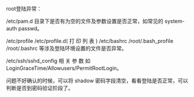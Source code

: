 root登陆异常：

/etc/pam.d 目录下是否有为空的文件及参数设置是否正常，如常见的 system-auth passwd。  

/etc/profile /etc/profile.d( 打 印 列 表 ) /etc/bashrc /root/.bash_profile /root/.bashrc 等涉及登陆环境设置的文件是否异常。  

/etc/ssh/sshd_config 相 关 参 数 如 LoginGraceTime/Allowusers/PermitRootLogin。  

问题不好确认的时候，可以将 shadow 密码字段清空，看看登陆是否正常，可以判断是否到密码验证阶段了。  